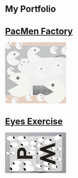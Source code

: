 # My Portfolio

<div> 
 


 <a href ="https://github.com/adriennecmetz/PacManFactory"><h1> PacMen Factory </h1></a>

 <img src = "./PacMan.png"  width="200" >
 
 <div> 

 
 <h1> 

  <a href = "https://github.com/adriennecmetz/Eyes"> <h1> Eyes Exercise </h1> </a>
 <img src = "./EyeArt.png"  width="200"> 
                                      

